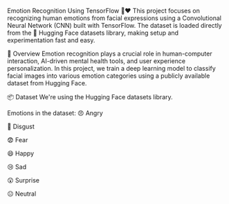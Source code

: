 Emotion Recognition Using TensorFlow 🤖❤️
This project focuses on recognizing human emotions from facial expressions using a Convolutional Neural Network (CNN) built with TensorFlow. The dataset is loaded directly from the 🤗 Hugging Face datasets library, making setup and experimentation fast and easy.

🧠 Overview
Emotion recognition plays a crucial role in human-computer interaction, AI-driven mental health tools, and user experience personalization. In this project, we train a deep learning model to classify facial images into various emotion categories using a publicly available dataset from Hugging Face.

📦 Dataset
We're using the Hugging Face datasets library.

Emotions in the dataset:
😠 Angry

🤢 Disgust

😨 Fear

😄 Happy

😢 Sad

😲 Surprise

😐 Neutral
